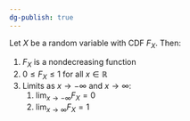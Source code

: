 ```yaml
---
dg-publish: true
---
```

Let $X$ be a random variable with CDF $F_X$. Then:
1. $F_{X}$ is a nondecreasing function
2. $0\le F_{X}\le 1 \text{ for all } x\in \mathbb{R}$
3. Limits as $x\rightarrow-\infty$ and $x\rightarrow \infty$:
	1. $\lim_{x\to -\infty}F_{X}=0$
	2. $\lim_{x\to \infty}F_{X}=1$
